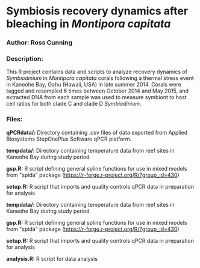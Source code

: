 # Symbiosis recovery dynamics after bleaching in *Montipora capitata*

### Author: Ross Cunning
### Description:
This R project contains data and scripts to analyze recovery dynamics of *Symbiodinium* in *Montipora capitata* corals following a thermal stress event in Kaneohe Bay, Oahu (Hawaii, USA) in late summer 2014. Corals were tagged and resampled 6 times between October 2014 and May 2015, and extracted DNA from each sample was used to measure symbiont to host cell ratios for both clade C and clade D *Symbiodinium*.

### Files:
**qPCRdata/:** Directory containing .csv files of data exported from Applied Biosystems StepOnePlus Software qPCR platform.

**tempdata/:** Directory containing temperature data from reef sites in Kaneohe Bay during study period

**gsp.R:** R script defining general spline functions for use in mixed models from "spida" package (https://r-forge.r-project.org/R/?group_id=430)

**setup.R:** R script that imports and quality controls qPCR data in preparation for analysis

**tempdata/:** Directory containing temperature data from reef sites in Kaneohe Bay during study period

**gsp.R:** R script defining general spline functions for use in mixed models from "spida" package (https://r-forge.r-project.org/R/?group_id=430)

**setup.R:** R script that imports and quality controls qPCR data in preparation for analysis

**analysis.R:** R script for data analysis